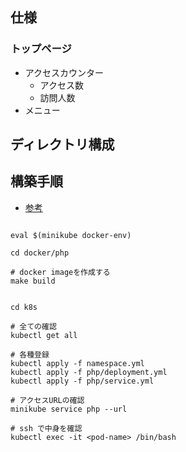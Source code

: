 ## 仕様

### トップページ
* アクセスカウンター
  * アクセス数
  * 訪問人数
* メニュー


## ディレクトリ構成



## 構築手順

* [参考](https://qiita.com/ocadaruma/items/efe720e46ae7ecb9ec25)

```shell

eval $(minikube docker-env)

cd docker/php

# docker imageを作成する
make build

```

```shell

cd k8s

# 全ての確認
kubectl get all

# 各種登録
kubectl apply -f namespace.yml
kubectl apply -f php/deployment.yml
kubectl apply -f php/service.yml

# アクセスURLの確認
minikube service php --url

# ssh で中身を確認
kubectl exec -it <pod-name> /bin/bash

```



